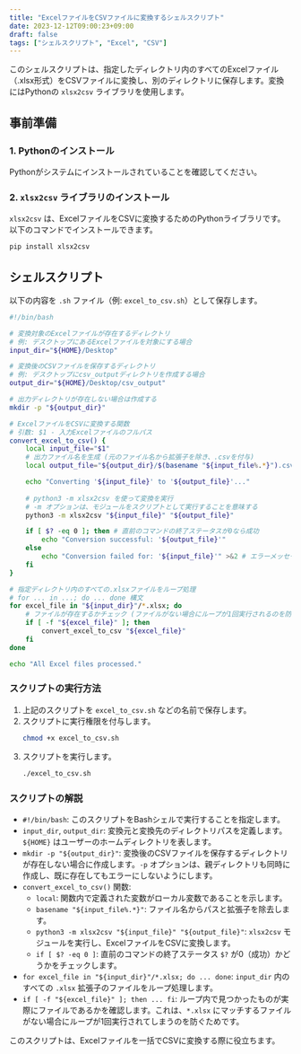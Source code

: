 ```yaml
---
title: "ExcelファイルをCSVファイルに変換するシェルスクリプト"
date: 2023-12-12T09:00:23+09:00
draft: false
tags: ["シェルスクリプト", "Excel", "CSV"] 
---
```

<!--more-->
このシェルスクリプトは、指定したディレクトリ内のすべてのExcelファイル（.xlsx形式）をCSVファイルに変換し、別のディレクトリに保存します。変換にはPythonの `xlsx2csv` ライブラリを使用します。

## 事前準備

### 1. Pythonのインストール

Pythonがシステムにインストールされていることを確認してください。

### 2. `xlsx2csv` ライブラリのインストール

`xlsx2csv` は、ExcelファイルをCSVに変換するためのPythonライブラリです。以下のコマンドでインストールできます。

```bash
pip install xlsx2csv
```

## シェルスクリプト

以下の内容を `.sh` ファイル（例: `excel_to_csv.sh`）として保存します。

```bash
#!/bin/bash

# 変換対象のExcelファイルが存在するディレクトリ
# 例: デスクトップにあるExcelファイルを対象にする場合
input_dir="${HOME}/Desktop"

# 変換後のCSVファイルを保存するディレクトリ
# 例: デスクトップにcsv_outputディレクトリを作成する場合
output_dir="${HOME}/Desktop/csv_output"

# 出力ディレクトリが存在しない場合は作成する
mkdir -p "${output_dir}"

# ExcelファイルをCSVに変換する関数
# 引数: $1 - 入力Excelファイルのフルパス
convert_excel_to_csv() {
    local input_file="$1"
    # 出力ファイル名を生成 (元のファイル名から拡張子を除き、.csvを付与)
    local output_file="${output_dir}/$(basename "${input_file%.*}").csv"

    echo "Converting '${input_file}' to '${output_file}'..."
    
    # python3 -m xlsx2csv を使って変換を実行
    # -m オプションは、モジュールをスクリプトとして実行することを意味する
    python3 -m xlsx2csv "${input_file}" "${output_file}"

    if [ $? -eq 0 ]; then # 直前のコマンドの終了ステータスが0なら成功
        echo "Conversion successful: '${output_file}'"
    else
        echo "Conversion failed for: '${input_file}'" >&2 # エラーメッセージは標準エラー出力へ
    fi
}

# 指定ディレクトリ内のすべての.xlsxファイルをループ処理
# for ... in ...; do ... done 構文
for excel_file in "${input_dir}"/*.xlsx; do
    # ファイルが存在するかチェック (ファイルがない場合にループが1回実行されるのを防ぐ)
    if [ -f "${excel_file}" ]; then
        convert_excel_to_csv "${excel_file}"
    fi
done

echo "All Excel files processed."
```

### スクリプトの実行方法

1.  上記のスクリプトを `excel_to_csv.sh` などの名前で保存します。
2.  スクリプトに実行権限を付与します。
    ```bash
    chmod +x excel_to_csv.sh
    ```
3.  スクリプトを実行します。
    ```bash
    ./excel_to_csv.sh
    ```

### スクリプトの解説

-   `#!/bin/bash`: このスクリプトをBashシェルで実行することを指定します。
-   `input_dir`, `output_dir`: 変換元と変換先のディレクトリパスを定義します。`${HOME}` はユーザーのホームディレクトリを表します。
-   `mkdir -p "${output_dir}"`: 変換後のCSVファイルを保存するディレクトリが存在しない場合に作成します。`-p` オプションは、親ディレクトリも同時に作成し、既に存在してもエラーにしないようにします。
-   `convert_excel_to_csv()` 関数:
    -   `local`: 関数内で定義された変数がローカル変数であることを示します。
    -   `basename "${input_file%.*}"`: ファイル名からパスと拡張子を除去します。
    -   `python3 -m xlsx2csv "${input_file}" "${output_file}"`: `xlsx2csv` モジュールを実行し、ExcelファイルをCSVに変換します。
    -   `if [ $? -eq 0 ]`: 直前のコマンドの終了ステータス `$?` が0（成功）かどうかをチェックします。
-   `for excel_file in "${input_dir}"/*.xlsx; do ... done`: `input_dir` 内のすべての `.xlsx` 拡張子のファイルをループ処理します。
-   `if [ -f "${excel_file}" ]; then ... fi`: ループ内で見つかったものが実際にファイルであるかを確認します。これは、`*.xlsx` にマッチするファイルがない場合にループが1回実行されてしまうのを防ぐためです。

このスクリプトは、Excelファイルを一括でCSVに変換する際に役立ちます。
